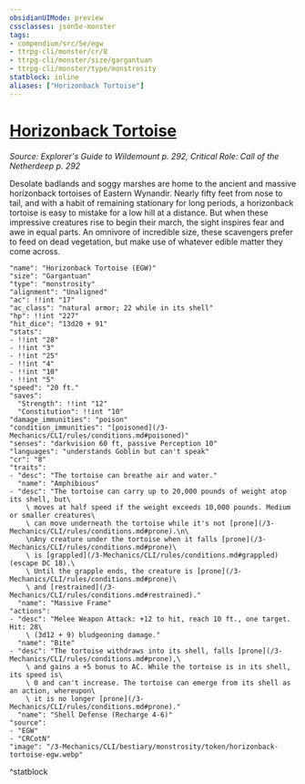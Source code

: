 ```yaml
---
obsidianUIMode: preview
cssclasses: json5e-monster
tags:
- compendium/src/5e/egw
- ttrpg-cli/monster/cr/8
- ttrpg-cli/monster/size/gargantuan
- ttrpg-cli/monster/type/monstrosity
statblock: inline
aliases: ["Horizonback Tortoise"]
---
```

# [Horizonback Tortoise](3-Mechanics\CLI\bestiary\monstrosity/horizonback-tortoise-egw.md)
*Source: Explorer's Guide to Wildemount p. 292, Critical Role: Call of the Netherdeep p. 292*  

Desolate badlands and soggy marshes are home to the ancient and massive horizonback tortoises of Eastern Wynandir. Nearly fifty feet from nose to tail, and with a habit of remaining stationary for long periods, a horizonback tortoise is easy to mistake for a low hill at a distance. But when these impressive creatures rise to begin their march, the sight inspires fear and awe in equal parts. An omnivore of incredible size, these scavengers prefer to feed on dead vegetation, but make use of whatever edible matter they come across.

```statblock
"name": "Horizonback Tortoise (EGW)"
"size": "Gargantuan"
"type": "monstrosity"
"alignment": "Unaligned"
"ac": !!int "17"
"ac_class": "natural armor; 22 while in its shell"
"hp": !!int "227"
"hit_dice": "13d20 + 91"
"stats":
- !!int "28"
- !!int "3"
- !!int "25"
- !!int "4"
- !!int "10"
- !!int "5"
"speed": "20 ft."
"saves":
  "Strength": !!int "12"
  "Constitution": !!int "10"
"damage_immunities": "poison"
"condition_immunities": "[poisoned](/3-Mechanics/CLI/rules/conditions.md#poisoned)"
"senses": "darkvision 60 ft, passive Perception 10"
"languages": "understands Goblin but can't speak"
"cr": "8"
"traits":
- "desc": "The tortoise can breathe air and water."
  "name": "Amphibious"
- "desc": "The tortoise can carry up to 20,000 pounds of weight atop its shell, but\
    \ moves at half speed if the weight exceeds 10,000 pounds. Medium or smaller creatures\
    \ can move underneath the tortoise while it's not [prone](/3-Mechanics/CLI/rules/conditions.md#prone).\n\
    \nAny creature under the tortoise when it falls [prone](/3-Mechanics/CLI/rules/conditions.md#prone)\
    \ is [grappled](/3-Mechanics/CLI/rules/conditions.md#grappled) (escape DC 18).\
    \ Until the grapple ends, the creature is [prone](/3-Mechanics/CLI/rules/conditions.md#prone)\
    \ and [restrained](/3-Mechanics/CLI/rules/conditions.md#restrained)."
  "name": "Massive Frame"
"actions":
- "desc": "Melee Weapon Attack: +12 to hit, reach 10 ft., one target. Hit: 28\
    \ (3d12 + 9) bludgeoning damage."
  "name": "Bite"
- "desc": "The tortoise withdraws into its shell, falls [prone](/3-Mechanics/CLI/rules/conditions.md#prone),\
    \ and gains a +5 bonus to AC. While the tortoise is in its shell, its speed is\
    \ 0 and can't increase. The tortoise can emerge from its shell as an action, whereupon\
    \ it is no longer [prone](/3-Mechanics/CLI/rules/conditions.md#prone)."
  "name": "Shell Defense (Recharge 4-6)"
"source":
- "EGW"
- "CRCotN"
"image": "/3-Mechanics/CLI/bestiary/monstrosity/token/horizonback-tortoise-egw.webp"
```
^statblock
